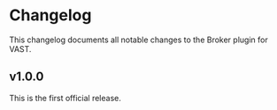 # Changelog

This changelog documents all notable changes to the Broker plugin for VAST.

## v1.0.0

This is the first official release.
